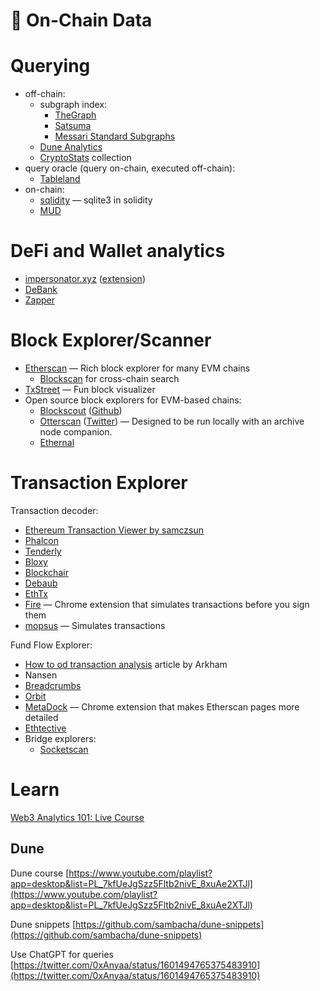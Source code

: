 # 🌵 On-Chain Data

# Querying
- off-chain:
	- subgraph index:
		- [TheGraph](https://thegraph.com/)
		- [Satsuma](https://www.satsuma.xyz/)
		- [Messari Standard Subgraphs](https://github.com/messari/subgraphs)
	- [Dune Analytics](https://dune.com/)
	- [CryptoStats](https://cryptostats.community/discover) collection
- query oracle (query on-chain, executed off-chain):
	- [Tableland](https://tableland.xyz/)
- on-chain:
	- [sqlidity](https://github.com/hananbeer/sqlidity) — sqlite3 in solidity
	- [MUD](https://mud.dev/)

# DeFi and Wallet analytics
- [impersonator.xyz](https://www.impersonator.xyz/) ([extension](https://chrome.google.com/webstore/detail/impersonator/hgihfkmoibhccfdohjdbklmmcknjjmgl))
- [DeBank](https://debank.com/)
- [Zapper](https://zapper.fi/)

# Block Explorer/Scanner
- [Etherscan](https://etherscan.io/) — Rich block explorer for many EVM chains
	- [Blockscan](https://blockscan.com/) for cross-chain search
- [TxStreet](https://txstreet.com/) — Fun block visualizer
- Open source block explorers for EVM-based chains:
	- [Blockscout](https://blockscout.com/) ([Github](https://github.com/blockscout/blockscout))
	- [Otterscan](https://otterscan.io/) ([Twitter](https://twitter.com/otterscan)) — Designed to be run locally with an archive node companion.
	- [Ethernal](https://tryethernal.com/)

# Transaction Explorer

Transaction decoder:
- [Ethereum Transaction Viewer by samczsun](https://tx.eth.samczsun.com/)
- [Phalcon](https://phalcon.blocksec.com/)
- [Tenderly](https://dashboard.tenderly.co/explorer)
- [Bloxy](https://bloxy.info/)
- [Blockchair](https://bloxy.info/)
- [Debaub](http://library.dedaub.com/)
- [EthTx](https://ethtx.info/)
- [Fire](https://www.joinfire.xyz/) — Chrome extension that simulates transactions before you sign them
- [mopsus](https://mopsus.blocksec.com) — Simulates transactions

Fund Flow Explorer:
- [How to od transaction analysis](https://twitter.com/ArkhamIntel/status/1599753002880880641) article by Arkham
- Nansen
- [Breadcrumbs](https://www.breadcrumbs.app/)
- [Orbit](https://github.com/s0md3v/Orbit)
- [MetaDock](https://blocksec.com/metadock) — Chrome extension that makes Etherscan pages more detailed
- [Ethtective](https://ethtective.com/)
- Bridge explorers:
	- [Socketscan](https://socketscan.io/)

# Learn
[Web3 Analytics 101: Live Course](https://blog.metricsdao.xyz/101-live/)
## Dune
Dune course
[https://www.youtube.com/playlist?app=desktop&list=PL_7kfUeJgSzz5Fltb2nivE_8xuAe2XTJl](https://www.youtube.com/playlist?app=desktop&list=PL_7kfUeJgSzz5Fltb2nivE_8xuAe2XTJl)

Dune snippets
[https://github.com/sambacha/dune-snippets](https://github.com/sambacha/dune-snippets)

Use ChatGPT for queries
[https://twitter.com/0xAnyaa/status/1601494765375483910](https://twitter.com/0xAnyaa/status/1601494765375483910)